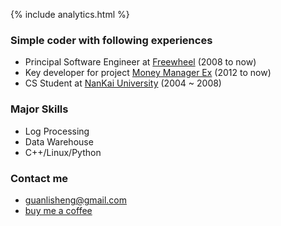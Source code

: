 {% include analytics.html %}
###  Simple coder with following experiences
* Principal Software Engineer at [Freewheel](https://www.linkedin.com/in/guanlisheng) (2008 to now)
* Key developer for project [Money Manager Ex](http://www.moneymanagerex.org/) (2012 to now)
* CS Student at [NanKai University](http://www.nankai.edu.cn) (2004 ~ 2008)

### Major Skills
* Log Processing
* Data Warehouse
* C++/Linux/Python

### Contact me
* guanlisheng@gmail.com
* [buy me a coffee](https://cash.me/$guanlisheng/1)
